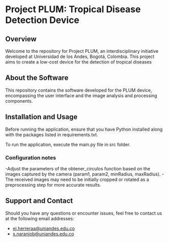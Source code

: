 # Project PLUM: Tropical Disease Detection Device

## Overview

Welcome to the repository for Project PLUM, an interdisciplinary initiative developed at Universidad de los Andes, Bogotá, Colombia. This project aims to create a low-cost device for the detection of tropical diseases
<!---, integrating expertise from the fields of Biological Sciences, Physics, Electronics, and Mechanical Engineering. --->


## About the Software

This repository contains the software developed for the PLUM device, encompassing the user interface and the image analysis and processing components.

## Installation and Usage

Before running the application, ensure that you have Python installed along with the packages listed in requirements.txt.

To run the application, execute the main.py file in src folder.

### Configuration notes
-Adjust the parameters of the obtener_circulos function based on the images captured by the camera (param1, param2, minRadius, maxRadius).
-The received images may need to be initially cropped or rotated as a preprocessing step for more accurate results.

## Support and Contact 
Should you have any questions or encounter issues, feel free to contact us at the following email addresses:
- ej.herreraa@uniandes.edu.co
- s.naranjob@uniandes.edu.co
